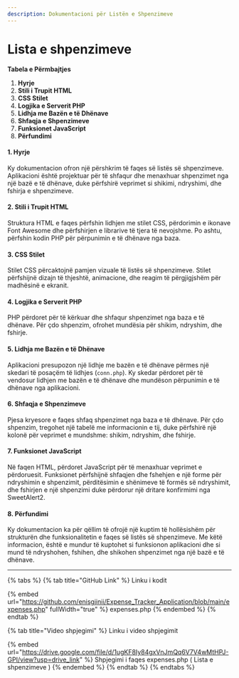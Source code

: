 ```yaml
---
description: Dokumentacioni për Listën e Shpenzimeve
---
```


# Lista e shpenzimeve

**Tabela e Përmbajtjes**

1. **Hyrje**
2. **Stili i Trupit HTML**
3. **CSS Stilet**
4. **Logjika e Serverit PHP**
5. **Lidhja me Bazën e të Dhënave**
6. **Shfaqja e Shpenzimeve**
7. **Funksionet JavaScript**
8. **Përfundimi**

#### 1. Hyrje

Ky dokumentacion ofron një përshkrim të faqes së listës së shpenzimeve. Aplikacioni është projektuar për të shfaqur dhe menaxhuar shpenzimet nga një bazë e të dhënave, duke përfshirë veprimet si shikimi, ndryshimi, dhe fshirja e shpenzimeve.

#### 2. Stili i Trupit HTML

Struktura HTML e faqes përfshin lidhjen me stilet CSS, përdorimin e ikonave Font Awesome dhe përfshirjen e librarive të tjera të nevojshme. Po ashtu, përfshin kodin PHP për përpunimin e të dhënave nga baza.

#### 3. CSS Stilet

Stilet CSS përcaktojnë pamjen vizuale të listës së shpenzimeve. Stilet përfshijnë dizajn të thjeshtë, animacione, dhe reagim të përgjigjshëm për madhësinë e ekranit.

#### 4. Logjika e Serverit PHP

PHP përdoret për të kërkuar dhe shfaqur shpenzimet nga baza e të dhënave. Për çdo shpenzim, ofrohet mundësia për shikim, ndryshim, dhe fshirje.

#### 5. Lidhja me Bazën e të Dhënave

Aplikacioni presupozon një lidhje me bazën e të dhënave përmes një skedari të posaçëm të lidhjes (`conn.php`). Ky skedar përdoret për të vendosur lidhjen me bazën e të dhënave dhe mundëson përpunimin e të dhënave nga aplikacioni.

#### 6. Shfaqja e Shpenzimeve

Pjesa kryesore e faqes shfaq shpenzimet nga baza e të dhënave. Për çdo shpenzim, tregohet një tabelë me informacionin e tij, duke përfshirë një kolonë për veprimet e mundshme: shikim, ndryshim, dhe fshirje.

#### 7. Funksionet JavaScript

Në faqen HTML, përdoret JavaScript për të menaxhuar veprimet e përdoruesit. Funksionet përfshijnë shfaqjen dhe fshehjen e një forme për ndryshimin e shpenzimit, përditësimin e shënimeve të formës së ndryshimit, dhe fshirjen e një shpenzimi duke përdorur një dritare konfirmimi nga SweetAlert2.

#### 8. Përfundimi

Ky dokumentacion ka për qëllim të ofrojë një kuptim të hollësishëm për strukturën dhe funksionalitetin e faqes së listës së shpenzimeve. Me këtë informacion, është e mundur të kuptohet si funksionon aplikacioni dhe si mund të ndryshohen, fshihen, dhe shikohen shpenzimet nga një bazë e të dhënave.

***

{% tabs %}
{% tab title="GitHub Link" %}
Linku i kodit

{% embed url="https://github.com/enisgjinii/Expense_Tracker_Application/blob/main/expenses.php" fullWidth="true" %}
expenses.php
{% endembed %}
{% endtab %}

{% tab title="Video shpjegimi" %}
Linku i video shpjegimit

{% embed url="https://drive.google.com/file/d/1ugKF8Iy84gxVnJmQq6V7V4wMtHPJ-GPI/view?usp=drive_link" %}
Shpjegimi i faqes expenses.php ( Lista e shpenzimeve )
{% endembed %}
{% endtab %}
{% endtabs %}

